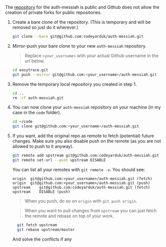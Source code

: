 The [repository](https://github.com/codeyarduk/auth-messiah) for the auth-messiah is public and Github does not allow the creation of private forks for public repositories.

 1. Create a bare clone of the repository.
    (This is temporary and will be removed so just do it wherever.)
    ```bash
    git clone --bare git@github.com:codeyarduk/auth-messiah.git
    ```
 2. Mirror-push your bare clone to your new `auth-messiah` repository.
    > Replace `<your_username>` with your actual Github username in the url below.
    
    ```bash
    cd easytrace.git
    git push --mirror git@github.com:<your_username>/auth-messiah.git
    ```

 3. Remove the temporary local repository you created in step 1.
    ```bash
    cd ..
    rm -rf auth-messiah.git
    ```
    
 4. You can now clone your `auth-messiah` repository on your machine (in my case in the `code` folder).
    ```bash
    cd ~/code
    git clone git@github.com:<your_username>/auth-messiah.git
    ```
   
 5. If you want, add the original repo as remote to fetch (potential) future changes.
    Make sure you also disable push on the remote (as you are not allowed to push to it anyway).
    ```bash
    git remote add upstream git@github.com:codeyarduk/auth-messiah.git
    git remote set-url --push upstream DISABLE
    ```
    You can list all your remotes with `git remote -v`. You should see:
    ```
    origin	git@github.com:<your_username>/auth-messiah.git (fetch)
    origin	git@github.com:<your_username>/auth-messiah.git (push)
    upstream	git@github.com:codeyarduk/auth-messiah.git (fetch)
    upstream	DISABLE (push)
    ```
    > When you push, do so on `origin` with `git push origin`.
   
    > When you want to pull changes from `upstream` you can just fetch the remote and rebase on top of your work.
    ```bash
      git fetch upstream
      git rebase upstream/master
      ```
      And solve the conflicts if any

 
